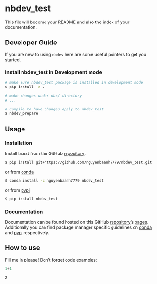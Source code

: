# nbdev_test


<!-- WARNING: THIS FILE WAS AUTOGENERATED! DO NOT EDIT! -->

This file will become your README and also the index of your
documentation.

## Developer Guide

If you are new to using `nbdev` here are some useful pointers to get you
started.

### Install nbdev_test in Development mode

``` sh
# make sure nbdev_test package is installed in development mode
$ pip install -e .

# make changes under nbs/ directory
# ...

# compile to have changes apply to nbdev_test
$ nbdev_prepare
```

## Usage

### Installation

Install latest from the GitHub
[repository](https://github.com/nguyenbaanh7779/nbdev_test):

``` sh
$ pip install git+https://github.com/nguyenbaanh7779/nbdev_test.git
```

or from [conda](https://anaconda.org/nguyenbaanh7779/nbdev_test)

``` sh
$ conda install -c nguyenbaanh7779 nbdev_test
```

or from [pypi](https://pypi.org/project/nbdev_test/)

``` sh
$ pip install nbdev_test
```

### Documentation

Documentation can be found hosted on this GitHub
[repository](https://github.com/nguyenbaanh7779/nbdev_test)’s
[pages](https://nguyenbaanh7779.github.io/nbdev_test/). Additionally you
can find package manager specific guidelines on
[conda](https://anaconda.org/nguyenbaanh7779/nbdev_test) and
[pypi](https://pypi.org/project/nbdev_test/) respectively.

## How to use

Fill me in please! Don’t forget code examples:

``` python
1+1
```

    2
